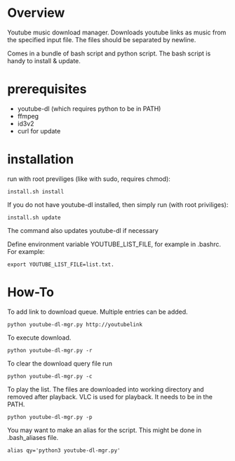 # Overview

Youtube music download manager. Downloads youtube links as music from the specified input file. The files should be separated by newline.

Comes in a bundle of bash script and python script. The bash script is handy to install & update.

# prerequisites

 - youtube-dl (which requires python to be in PATH)
 - ffmpeg
 - id3v2
 - curl for update

# installation

run with root previliges (like with sudo, requires chmod):
```
install.sh install
```

If you do not have youtube-dl installed, then simply run (with root priviliges):
```
install.sh update
```

The command also updates youtube-dl if necessary

Define environment variable YOUTUBE_LIST_FILE, for example in .bashrc.
For example:
```
export YOUTUBE_LIST_FILE=list.txt.
```

# How-To

To add link to download queue. Multiple entries can be added.
```
python youtube-dl-mgr.py http://youtubelink
```

To execute download.
```
python youtube-dl-mgr.py -r
```

To clear the download query file run
```
python youtube-dl-mgr.py -c
```

To play the list. The files are downloaded into working directory and removed after playback.
VLC is used for playback. It needs to be in the PATH.
```
python youtube-dl-mgr.py -p
```

You may want to make an alias for the script. This might be done in .bash_aliases file.
```
alias qy='python3 youtube-dl-mgr.py'
```

